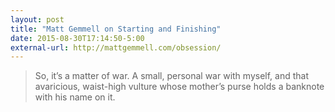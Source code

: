 ```yaml
---
layout: post
title: "Matt Gemmell on Starting and Finishing"
date: 2015-08-30T17:14:50-5:00
external-url: http://mattgemmell.com/obsession/
---
```


> So, it’s a matter of war. A small, personal war with myself, and that avaricious, waist-high vulture whose mother’s purse holds a banknote with his name on it. 
